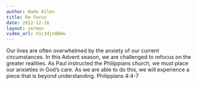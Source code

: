 ```yaml
--- 
author: Wade Allen 
title: Re Focus 
date: 2012-12-16 
layout: sermon 
video_url: X1c34jn0DHw
---
```


Our lives are often overwhelmed by the anxiety of our current circumstances. In this Advent season, we are challenged to refocus on the greater realities. As Paul instructed the Philippians church, we must place our anxieties in God’s care. As we are able to do this, we will experience a piece that is beyond understanding. Philippians 4:4-7